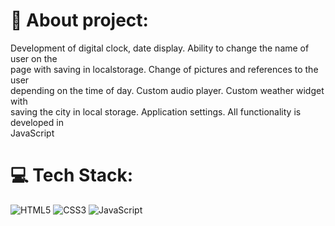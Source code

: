 # 💫 About project:
Development of digital clock, date display. Ability to change the name of user on the<br>page with saving in localstorage. Change of pictures and references to the user<br>depending on the time of day. Custom audio player. Custom weather widget with<br>saving the city in local storage. Application settings. All functionality is developed in<br>JavaScript<br>


# 💻 Tech Stack:
![HTML5](https://img.shields.io/badge/html5-%23E34F26.svg?style=for-the-badge&logo=html5&logoColor=white) ![CSS3](https://img.shields.io/badge/css3-%231572B6.svg?style=for-the-badge&logo=css3&logoColor=white) ![JavaScript](https://img.shields.io/badge/javascript-%23323330.svg?style=for-the-badge&logo=javascript&logoColor=%23F7DF1E)
